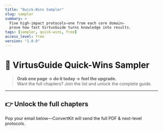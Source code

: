 ```yaml
---
title: "Quick-Wins Sampler"
slug: sampler
summary: >
  Five high-impact protocols—one from each core domain—
  prove how fast VirtusGuide turns knowledge into results.
tags: [sampler, quick-wins, free]
access_level: free
version: "1.0.0"
---
```


# 🎁 VirtusGuide Quick-Wins Sampler

> **Grab one page → do it today → feel the upgrade.**  
> Want the full chapters? Join the list and unlock the complete guide.

---

## 👉 Unlock the full chapters

Pop your email below—ConvertKit will send the full PDF & next-level protocols.

<div data-uid="4e0e09dbdb"></div>


